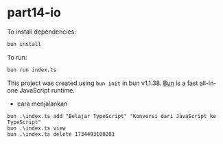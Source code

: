 # part14-io

To install dependencies:

```bash
bun install
```

To run:

```bash
bun run index.ts
```

This project was created using `bun init` in bun v1.1.38. [Bun](https://bun.sh) is a fast all-in-one JavaScript runtime.

- cara menjalankan

```
bun .\index.ts add "Belajar TypeScript" "Konversi dari JavaScript ke TypeScript"
bun .\index.ts view
bun .\index.ts delete 1734493100281
```

